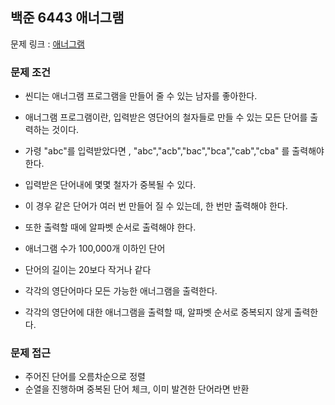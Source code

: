 ## 백준 6443 애너그램

문제 링크 : [애너그램](https://www.acmicpc.net/problem/6443)

### 문제 조건

- 씬디는 애너그램 프로그램을 만들어 줄 수 있는 남자를 좋아한다.
- 애너그램 프로그램이란, 입력받은 영단어의 철자들로 만들 수 있는 모든 단어를 출력하는 것이다.
- 가령 "abc"를 입력받았다면 , "abc","acb","bac","bca","cab","cba" 를 출력해야 한다.
- 입력받은 단어내에 몇몇 철자가 중복될 수 있다.
- 이 경우 같은 단어가 여러 번 만들어 질 수 있는데, 한 번만 출력해야 한다.
- 또한 출력할 때에 알파벳 순서로 출력해야 한다.

- 애너그램 수가 100,000개 이하인 단어
- 단어의 길이는 20보다 작거나 같다

- 각각의 영단어마다 모든 가능한 애너그램을 출력한다.
- 각각의 영단어에 대한 애너그램을 출력할 때, 알파벳 순서로 중복되지 않게 출력한다.

### 문제 접근

- 주어진 단어를 오름차순으로 정렬
- 순열을 진행하며 중복된 단어 체크, 이미 발견한 단어라면 반환